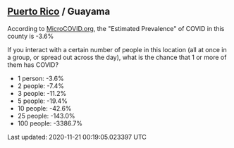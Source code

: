 
## [Puerto Rico](/united-states/puerto-rico) / Guayama

According to [MicroCOVID.org](http://microcovid.org),
the "Estimated Prevalence" of COVID in this county is -3.6%

If you interact with a certain number of people in this location
(all at once in a group, or spread out across the day), what is the chance that
1 or more of them has COVID?

- 1 person: -3.6%
- 2 people: -7.4%
- 3 people: -11.2%
- 5 people: -19.4%
- 10 people: -42.6%
- 25 people: -143.0%
- 100 people: -3386.7%

Last updated: 2020-11-21 00:19:05.023397 UTC
